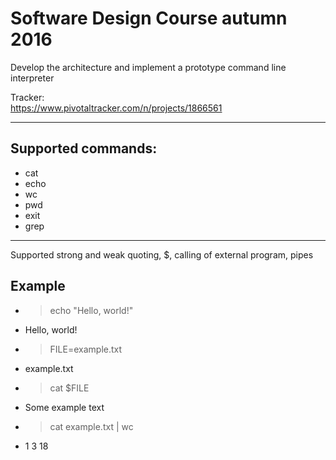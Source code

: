 # Software Design Course autumn 2016 
  
  Develop the architecture and implement a prototype command line interpreter
  
  Tracker:      
  https://www.pivotaltracker.com/n/projects/1866561
  
---
##  Supported commands:
   * cat
   * echo
   * wc
   * pwd
   * exit
   * grep
  
---
  Supported strong and weak quoting, $, calling of external program, pipes
  
## Example
  
* > echo "Hello, world!" 
* Hello, world!
* > FILE=example.txt
* example.txt
* > cat $FILE
* Some example text
* > cat example.txt | wc
* 1 3 18
  
  
  